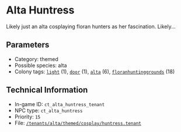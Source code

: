 # Alta Huntress

Likely just an alta cosplaying floran hunters as her fascination. Likely...

## Parameters

- Category: themed
- Possible species: alta
- Colony tags: [`light`](https://ceterai.github.io/MyEnternia/Wiki/Tags/Light) (1), [`door`](https://ceterai.github.io/MyEnternia/Wiki/Tags/Door) (1), [`alta`](https://ceterai.github.io/MyEnternia/Wiki/Tags/Alta) (6), [`floranhuntinggrounds`](https://ceterai.github.io/MyEnternia/Wiki/Tags/Floranhuntinggrounds) (18)

## Technical Information

- In-game ID: `ct_alta_huntress_tenant`
- NPC type: `ct_alta_huntress`
- Priority: `15`
- File: [`/tenants/alta/themed/cosplay/huntress.tenant`](https://github.com/Ceterai/Enternia/blob/main/tenants/alta/themed/cosplay/huntress.tenant)
